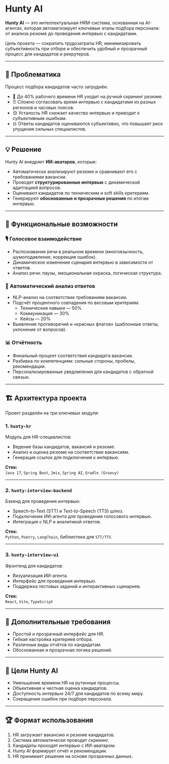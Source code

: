 # Hunty AI

**Hunty AI** — это интеллектуальная HRM-система, основанная на AI-агентах, которая автоматизирует ключевые этапы подбора персонала: от анализа резюме до проведения интервью с кандидатами.  

Цель проекта — сократить трудозатраты HR, минимизировать субъективность при отборе и обеспечить удобный и прозрачный процесс для кандидатов и рекрутеров.

---

## 🚀 Проблематика

Процесс подбора кандидатов часто затруднён:
- 📄 До 40% рабочего времени HR уходит на ручной скрининг резюме.
- ⏰ Сложно согласовать время интервью с кандидатами из разных регионов и часовых поясов.
- 😓 Усталость HR снижает качество интервью и приводит к субъективным ошибкам.
- ⚖️ Ответы кандидатов оцениваются субъективно, что повышает риск упущения сильных специалистов.

---

## 💡 Решение

Hunty AI внедряет **ИИ-аватаров**, которые:
- Автоматически анализируют резюме и сравнивают его с требованиями вакансии.
- Проводят **структурированные интервью** с динамической адаптацией вопросов.
- Оценивают кандидатов по техническим и soft skills критериям.
- Генерируют **обоснованные и прозрачные решения** по итогам интервью.

---

## 🔑 Функциональные возможности

### 🎙 Голосовое взаимодействие
- Распознавание речи в реальном времени (многоязычность, шумоподавление, коррекция ошибок).
- Динамическое изменение сценария интервью в зависимости от ответов.
- Анализ речи: паузы, эмоциональная окраска, логическая структура.

### 🤖 Автоматический анализ ответов
- NLP-анализ на соответствие требованиям вакансии.
- Подсчёт процентного совпадения по весовым критериям:
  - Технические навыки — 50%  
  - Коммуникация — 30%  
  - Кейсы — 20%
- Выявление противоречий и «красных флагов» (шаблонные ответы, уклонение от вопросов).

### 📊 Отчётность
- Финальный процент соответствия кандидата вакансии.
- Разбивка по компетенциям: сильные стороны, пробелы, рекомендации.
- Персонализированные уведомления для кандидатов с обратной связью.

---

## 🏗 Архитектура проекта

Проект разделён на три ключевых модуля:

### 1. `hunty-hr`
Модуль для HR-специалистов:
- Ведение базы кандидатов, вакансий и резюме.
- Анализ и оценка резюме на соответствие вакансиям.
- Генерация ссылок для подключения к интервью.  

**Стек:**  
`Java 17`, `Spring Boot`, `Jmix`, `Spring AI`, `Gradle (Groovy)`

---

### 2. `hunty-interview-backend`
Бэкенд для проведения интервью:
- Speech-to-Text (STT) и Text-to-Speech (TTS) шлюз.
- Подключение ИИ-агента для проведения голосового интервью.
- Интеграция с NLP и аналитикой ответов.  

**Стек:**  
`Python`, `Poetry`, `LangChain`, библиотеки для `STT/TTS`

---

### 3. `hunty-interview-ui`
Фронтенд для кандидатов:
- Визуализация ИИ-агента.
- Интерфейс для проведения интервью.
- Поддержка тестовых заданий и интерактивных сценариев.  

**Стек:**  
`React`, `Vite`, `TypeScript`

---

## 📌 Дополнительные требования
- Простой и прозрачный интерфейс для HR.
- Гибкая настройка критериев отбора.
- Различные виды отчётов по кандидатам.
- Обоснованная и прозрачная логика решений.

---

## 🎯 Цели Hunty AI
- Уменьшение времени HR на рутинные процессы.
- Объективная и честная оценка кандидатов.
- Доступность интервью 24/7 для кандидатов по всему миру.
- Сокращение ошибок при подборе персонала.

---

## 🏆 Формат использования
1. HR загружает вакансию и резюме кандидатов.
2. Система автоматически проводит скрининг.
3. Кандидаты проходят интервью с ИИ-аватаром.
4. Hunty AI формирует отчёт и рекомендации.
5. HR принимает решение на основе прозрачных данных.
